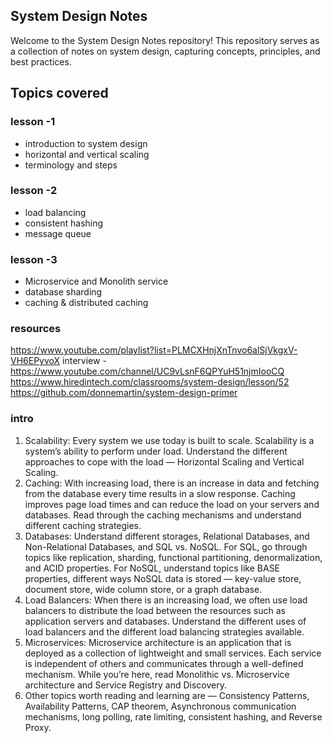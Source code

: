 ## System Design Notes

Welcome to the System Design Notes repository! This repository serves as a collection of notes on system design, capturing concepts, principles, and best practices.

## Topics covered

### lesson -1

- introduction to system design
- horizontal and vertical scaling
- terminology and steps

### lesson -2

- load balancing
- consistent hashing
- message queue

### lesson -3

- Microservice and Monolith service
- database sharding
- caching & distributed caching

### resources

https://www.youtube.com/playlist?list=PLMCXHnjXnTnvo6alSjVkgxV-VH6EPyvoX
interview - https://www.youtube.com/channel/UC9vLsnF6QPYuH51njmIooCQ
https://www.hiredintech.com/classrooms/system-design/lesson/52
https://github.com/donnemartin/system-design-primer

### intro

1. Scalability: Every system we use today is built to scale. Scalability is a system’s ability to perform under load. Understand the different approaches to cope with the load — Horizontal Scaling and Vertical Scaling.
2. Caching: With increasing load, there is an increase in data and fetching from the database every time results in a slow response. Caching improves page load times and can reduce the load on your servers and databases. Read through the caching mechanisms and understand different caching strategies.
3. Databases: Understand different storages, Relational Databases, and Non-Relational Databases, and SQL vs. NoSQL. For SQL, go through topics like replication, sharding, functional partitioning, denormalization, and ACID properties. For NoSQL, understand topics like BASE properties, different ways NoSQL data is stored — key-value store, document store, wide column store, or a graph database.
4. Load Balancers: When there is an increasing load, we often use load balancers to distribute the load between the resources such as application servers and databases. Understand the different uses of load balancers and the different load balancing strategies available.
5. Microservices: Microservice architecture is an application that is deployed as a collection of lightweight and small services. Each service is independent of others and communicates through a well-defined mechanism. While you’re here, read Monolithic vs. Microservice architecture and Service Registry and Discovery.
6. Other topics worth reading and learning are — Consistency Patterns, Availability Patterns, CAP theorem, Asynchronous communication mechanisms, long polling, rate limiting, consistent hashing, and Reverse Proxy.
